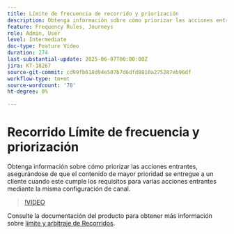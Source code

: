 ```yaml
---
title: Límite de frecuencia de recorrido y priorización
description: Obtenga información sobre cómo priorizar las acciones entrantes, asegurándose de que el contenido de mayor prioridad se entregue a un cliente cuando este cumple los requisitos para varias acciones entrantes mediante la misma configuración de canal.
feature: Frequency Rules, Journeys
role: Admin, User
level: Intermediate
doc-type: Feature Video
duration: 274
last-substantial-update: 2025-06-07T00:00:00Z
jira: KT-18267
source-git-commit: cd99fb618d94e507b7d6dfd8810a275287eb96df
workflow-type: tm+mt
source-wordcount: '78'
ht-degree: 0%

---
```



# Recorrido Límite de frecuencia y priorización

Obtenga información sobre cómo priorizar las acciones entrantes, asegurándose de que el contenido de mayor prioridad se entregue a un cliente cuando este cumple los requisitos para varias acciones entrantes mediante la misma configuración de canal.

>[!VIDEO](https://video.tv.adobe.com/v/3435530/?learn=on&enablevpops)

Consulte la documentación del producto para obtener más información sobre [límite y arbitraje de Recorridos](https://experienceleague.adobe.com/en/docs/journey-optimizer/using/conflict-prioritization/capping-rules/journey-capping).
